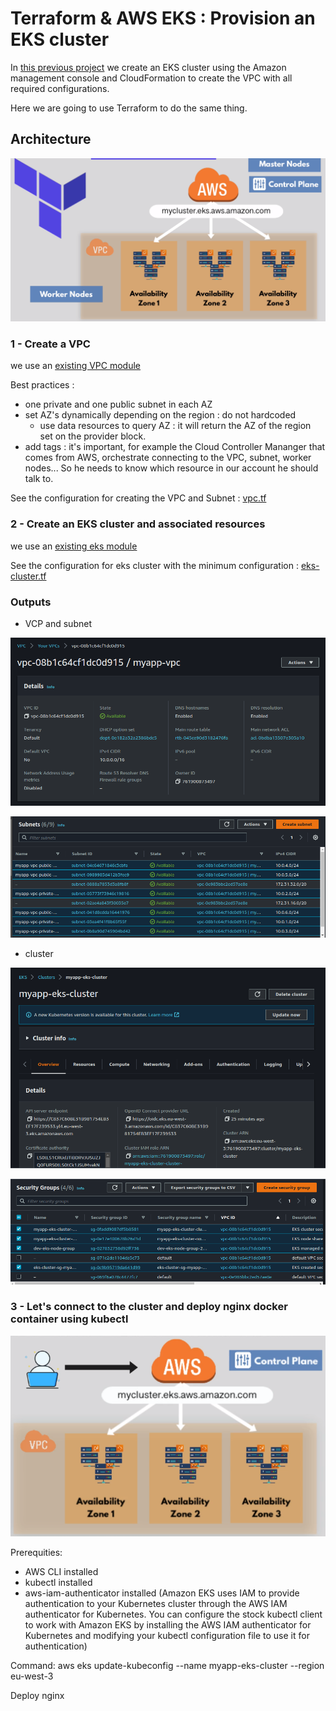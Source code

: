 # Terraform & AWS EKS : Provision an EKS cluster

In [this previous project](https://github.com/hotiaDiallo/devops-java-maven-app/tree/eks-cluster-with-node-group) we create an EKS cluster using the Amazon management console and CloudFormation to create the VPC with all required configurations. 

Here we are going to use Terraform to do the same thing.

## Architecture 

![Image](/images/archi.png)

### 1 - Create a VPC 

we use an [existing VPC module](https://registry.terraform.io/modules/terraform-aws-modules/vpc/aws/latest)

Best practices :
- one private and one public subnet in each AZ
- set AZ's dynamically depending on the region : do not hardcoded
    - use data resources to query AZ : it will return the AZ of the region set on the provider block. 
- add tags : it's important, for example the Cloud Controller Mananger that comes from AWS, orchestrate connecting to the VPC, subnet, worker nodes... So he needs to know which resource in our account he should talk to. 

See the configuration for creating the VPC and Subnet : [vpc.tf]()

### 2 - Create an EKS cluster and associated resources

we use an [existing eks module](https://registry.terraform.io/modules/terraform-aws-modules/eks/aws/latest)

See the configuration for eks cluster with the minimum configuration : [eks-cluster.tf]()

### Outputs

- VCP and subnet 

![Image](/images/vpc.png)

![Image](/images/subnet.png)

- cluster 

![Image](/images/cluster.png)

![Image](/images/sg.png)

### 3 - Let's connect to the cluster and deploy nginx docker container using kubectl

![Image](/images/cluster-kubectl.png)

Prerequities:
- AWS CLI installed 
- kubectl installed 
- aws-iam-authenticator installed (Amazon EKS uses IAM to provide authentication to your Kubernetes cluster through the AWS IAM authenticator for Kubernetes. You can configure the stock kubectl client to work with Amazon EKS by installing the AWS IAM authenticator for Kubernetes and modifying your kubectl configuration file to use it for authentication)

Command: 
    aws eks update-kubeconfig --name myapp-eks-cluster --region eu-west-3

Deploy nginx 

